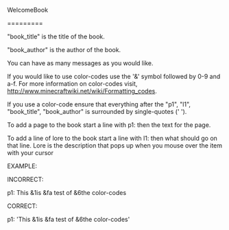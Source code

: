 WelcomeBook

=========

"book_title" is the title of the book.

"book_author" is the author of the book.

You can have as many messages as you would like.

If you would like to use color-codes use the '&' symbol followed by 0-9 and a-f. For more information on 
color-codes visit, http://www.minecraftwiki.net/wiki/Formatting_codes.

If you use a color-code ensure that everything after the "p1", "l1", "book_title", "book_author" is surrounded by single-quotes (' ').

To add a page to the book start a line with p1: then the text for the page.

To add a line of lore to the book start a line with l1: then what should go on that line. Lore is the
description that pops up when you mouse over the item with your cursor

EXAMPLE:

INCORRECT:

p1: This &1is &fa test of &6the color-codes

CORRECT:

p1: 'This &1is &fa test of &6the color-codes'
